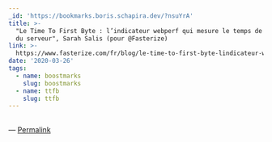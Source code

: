 ```yaml
---
_id: 'https://bookmarks.boris.schapira.dev/?nsuYrA'
title: >-
  "Le Time To First Byte : l’indicateur webperf qui mesure le temps de réponse
  du serveur", Sarah Salis (pour @Fasterize)
link: >-
  https://www.fasterize.com/fr/blog/le-time-to-first-byte-lindicateur-webperf-qui-mesure-le-temps-de-reponse-du-serveur/
date: '2020-03-26'
tags:
  - name: boostmarks
    slug: boostmarks
  - name: ttfb
    slug: ttfb
---
```


<br>&#8212; <a href="https://bookmarks.boris.schapira.dev/?nsuYrA" title="Permalink">Permalink</a>